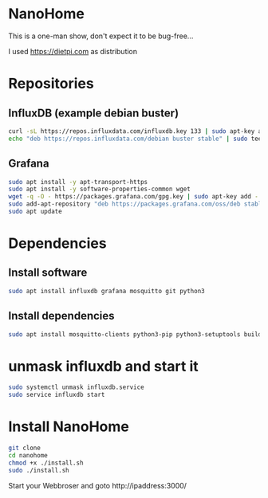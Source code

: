 # NanoHome

This is a one-man show, don't expect it to be bug-free...

I used https://dietpi.com as distribution

# Repositories

## InfluxDB (example debian buster)

```bash
curl -sL https://repos.influxdata.com/influxdb.key 133 | sudo apt-key add -
echo "deb https://repos.influxdata.com/debian buster stable" | sudo tee /etc/apt/sources.list.d/influxdb.list
```

## Grafana
```bash
sudo apt install -y apt-transport-https
sudo apt install -y software-properties-common wget
wget -q -O - https://packages.grafana.com/gpg.key | sudo apt-key add -
sudo add-apt-repository "deb https://packages.grafana.com/oss/deb stable main"
sudo apt update
```

# Dependencies


## Install software
```bash
sudo apt install influxdb grafana mosquitto git python3
```
## Install dependencies
```bash
sudo apt install mosquitto-clients python3-pip python3-setuptools build-essential libfreetype6-dev libjpeg-dev jq openssl python3-influxdb python3-wheel python3-paho-mqtt
```

# unmask influxdb and start it
```bash
sudo systemctl unmask influxdb.service
sudo service influxdb start
```

# Install NanoHome
```bash
git clone
cd nanohome
chmod +x ./install.sh
sudo ./install.sh
```

Start your Webbroser and goto http://ipaddress:3000/
